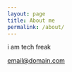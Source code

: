```yaml
---
layout: page
title: About me
permalink: /about/
---
```

i am tech freak

[email@domain.com](mailto:email@domain.com)
